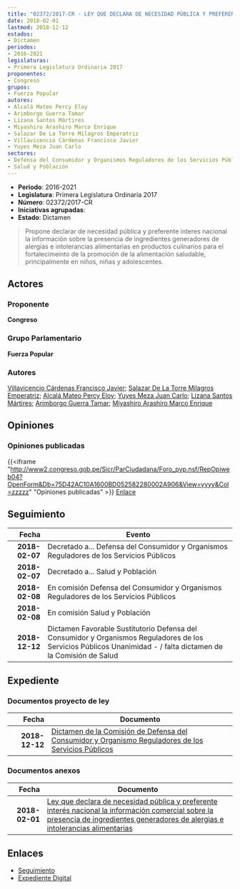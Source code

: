 ```yaml
---
title: "02372/2017-CR - LEY QUE DECLARA DE NECESIDAD PÚBLICA Y PREFERENTE INTERÉS NACIONAL LA INFORMACIÓN COMERCIAL SOBRE LA PRESENCIA DE INGREDIENTES GENERADORES DE ALERGIAS E INTOLERANCIAS ALIMENTARIAS"
date: 2018-02-01
lastmod: 2018-12-12
estados:
- Dictamen
periodos:
- 2016-2021
legislaturas:
- Primera Legislatura Ordinaria 2017
proponentes:
- Congreso
grupos:
- Fuerza Popular
autores:
- Alcalá Mateo Percy Eloy
- Arimborgo Guerra Tamar
- Lizana Santos Mártires
- Miyashiro Arashiro Marco Enrique
- Salazar De La Torre Milagros Emperatriz
- Villavicencio Cárdenas Francisco Javier
- Yuyes Meza Juan Carlo
sectores:
- Defensa del Consumidor y Organismos Reguladores de los Servicios Públicos
- Salud y Población
---
```

- **Periodo**: 2016-2021
- **Legislatura**: Primera Legislatura Ordinaria 2017
- **Número**: 02372/2017-CR
- **Iniciativas agrupadas**: 
- **Estado**: Dictamen

> Propone declarar de necesidad pública y preferente interes nacional la información sobre la presencia de ingredientes generadores de alergías e intolerancias alimentarias en productos culinarios para el fortalecimeinto de la promoción de la alimentación saludable, principalmente en niños, niñas y adolescentes.


## Actores

### Proponente

**Congreso**

### Grupo Parlamentario

**Fuerza Popular**

### Autores

[Villavicencio Cárdenas Francisco Javier](mailto:mailto:fvillavicencio@congreso.gob.pe); [Salazar De La Torre Milagros Emperatriz](mailto:mailto:msalazard@congreso.gob.pe); [Alcalá Mateo Percy Eloy](mailto:mailto:palcala@congreso.gob.pe); [Yuyes Meza Juan Carlo](mailto:mailto:jyuyes@congreso.gob.pe); [Lizana Santos Mártires](mailto:mailto:mlizana@congreso.gob.pe); [Arimborgo Guerra Tamar](mailto:mailto:tarimborgo@congreso.gob.pe); [Miyashiro Arashiro Marco Enrique](mailto:mailto:mmiyashiro@congreso.gob.pe)

## Opiniones

### Opiniones publicadas

{{<iframe "http://www2.congreso.gob.pe/Sicr/ParCiudadana/Foro_pvp.nsf/RepOpiweb04?OpenForm&Db=75D42AC10A1600BD052582280002A906&View=yyyy&Col=zzzzz" "Opiniones publicadas" >}}
[Enlace](http://www2.congreso.gob.pe/Sicr/ParCiudadana/Foro_pvp.nsf/RepOpiweb04?OpenForm&Db=75D42AC10A1600BD052582280002A906&View=yyyy&Col=zzzzz)


## Seguimiento

| Fecha | Evento |
|------:|--------|
| **2018-02-07** | Decretado a... Defensa del Consumidor y Organismos Reguladores de los Servicios Públicos |
| **2018-02-07** | Decretado a... Salud y Población |
| **2018-02-08** | En comisión Defensa del Consumidor y Organismos Reguladores de los Servicios Públicos |
| **2018-02-08** | En comisión Salud y Población |
| **2018-12-12** | Dictamen Favorable Sustitutorio Defensa del Consumidor y Organismos Reguladores de los Servicios Públicos Unanimidad - / falta dictamen de la Comisión de Salud |

## Expediente

### Documentos proyecto de ley

| Fecha | Documento |
|------:|-----------|
| **2018-12-12** | [Dictamen de la Comisión de Defensa del Consumidor y Organismo Reguladores de los Servicios Públicos](http://www.leyes.congreso.gob.pe/Documentos/2016_2021/Dictamenes/Proyectos_de_Ley/02372DC06MAY20181212.pdf) |

### Documentos anexos

| Fecha | Documento |
|------:|-----------|
| **2018-02-01** | [Ley que declara de necesidad pública y preferente interés nacional la información comercial sobre la presencia de ingredientes generadores de alergias e intolerancias alimentarias](http://www.leyes.congreso.gob.pe/Documentos/2016_2021/Proyectos_de_Ley_y_de_Resoluciones_Legislativas/PL0236620180201.pdf) |

## Enlaces

- [Seguimiento](http://www2.congreso.gob.pe/Sicr/TraDocEstProc/CLProLey2016.nsf/f7fff46988ca05b1052578e100829cc7/9eac8903898f66ef0525822700822163?OpenDocument)
- [Expediente Digital](http://www2.congreso.gob.pe/Sicr/TraDocEstProc/Expvirt_2011.nsf/visbusqptramdoc1621/02372?opendocument)

